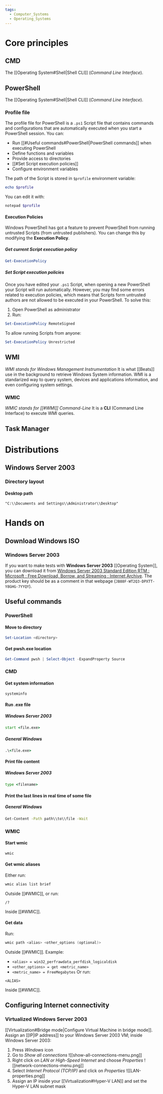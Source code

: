 ```yaml
---
tags:
  - Computer_Systems
  - Operating_Systems
---
```

# Core principles
## CMD
The [[Operating System#Shell|Shell CLI]] (_Command Line Interface_).
## PowerShell
The [[Operating System#Shell|Shell CLI]] (_Command Line Interface_).
### Profile file
The profile file for PowerShell is a `.ps1` Script file that contains commands and configurations that are automatically executed when you start a PowerShell session. You can:
- Run [[#Useful commands#PowerShell|PowerShell commands]] when executing PowerShell
- Define functions and variables
- Provide access to directories
- [[#Set Script execution policies]]
- Configure environment variables

The path of the Script is stored in `$profile` environment variable:
```PowerShell
echo $profile
```
You can edit it with:
```PowerShell
notepad $profile
```
#### Execution Policies
Windows PowerShell has got a feature to prevent PowerShell from running untrusted Scripts (from untrusted publishers). You can change this by modifying the **Execution Policy**.
##### Get current Script execution policy
```PowerShell
Get-ExecutionPolicy
```
##### Set Script execution policies
Once you have edited your `.ps1` Script, when opening a new PowerShell your Script will run automatically. However, you may find some errors related to execution policies, which means that Scripts form untrusted authors are not allowed to be executed in your PowerShell. To solve this:
1. Open PowerShell as administrator
2. Run:
```PowerShell
Set-ExecutionPolicy RemoteSigned
```
To allow running Scripts from anyone:
```PowerShell
Set-ExecutionPolicy Unrestricted
```
## WMI
_WMI stands for Windows Management Instrumentation_
It is what [[Beats]] use in the background to retrieve Windows System information.
WMI is a standarized way to query system, devices and applications information, and even configuring system settings.
### WMIC
_WMIC stands for [[#WMI]] Command-Line_
It is a **CLI** (Command Line Interface) to execute WMI queries.
## Task Manager
# Distributions
## Windows Server 2003
### Directory layout
#### Desktop path
```
"C:\\Documents and Settings\\Administrator\\Desktop"
```
# Hands on
## Download Windows ISO
### Windows Server 2003
If you want to make tests with **Windows Server 2003** [[Operating System]], you can download it from [Windows Server 2003 Standard Edition RTM : Microsoft : Free Download, Borrow, and Streaming : Internet Archive](https://archive.org/details/en_windows_server_2003_standard). The product key should be as a comment in that webpage (`JB88F-WT2Q3-DPXTT-Y8GHG-7YYQY`).
## Useful commands
### PowerShell
#### Move to directory
```PowerShell
Set-Location <directory>
```
#### Get pwsh.exe location
```PowerShell
Get-Command pwsh | Select-Object -ExpandProperty Source
```
### CMD
#### Get system information
```cmd
systeminfo
```
#### Run .exe file
##### Windows Server 2003
```cmd
start <file.exe>
```
##### General Windows
```cmd
.\<file.exe>
```
#### Print file content
##### Windows Server 2003
```cmd
type <filename>
```
#### Print the last lines in real time of some file
##### General Windows
```cmd
Get-Content -Path path\\to\\file -Wait
```

### WMIC
#### Start wmic
```PowerShell
wmic
```
#### Get wmic aliases
Either run:
```PowerShell
wmic alias list brief
```
Outside [[#WMIC]], or run:
```WMIC
/?
```
Inside [[#WMIC]].
#### Get data
Run:
```PowerShell
wmic path <alias> <other_options (optional)>
```
Outside [[#WMIC]].
Example:
- `<alias> = win32_perfrawdata_perfdisk_logicaldisk`
- `<other_options> = get <metric_name>`
- `<metric_name> = FreeMegabytes`
Or run:
```WMIC
<ALIAS>
```
Inside [[#WMIC]].
## Configuring **Internet** connectivity
### Virtualized Windows Server 2003
[[Virtualization#Bridge mode|Configure Virtual Machine in bridge mode]].
Assign an [[IP|IP address]] to your Windows Server 2003 VM; inside Windows Server 2003:
1. Press _Windows_ icon
2. Go to _Show all connections_
![[show-all-connections-menu.png]]
3. Right click on _LAN or High-Speed Internet_ and choose _Properties_
![[network-connections-menu.png]]
4. Select _Internet Protocol (TCP/IP)_ and click on _Properties_
![[LAN-properties.png]]
5. Assign an IP inside your [[Virtualization#Hyper-V LAN]] and set the Hyper-V LAN subnet mask